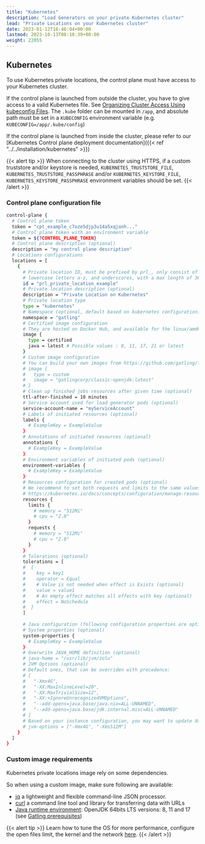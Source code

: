 ```yaml
---
title: "Kubernetes"
description: "Load Generators on your private Kubernetes cluster"
lead: "Private Locations on your Kubernetes cluster"
date: 2023-01-12T16:46:04+00:00
lastmod: 2023-10-13T08:10:39+00:00
weight: 22055
---
```


## Kubernetes
To use Kubernetes private locations, the control plane must have access to your Kubernetes cluster.

If the control plane is launched from outside the cluster, you have to give access to a valid Kubernetes file. See [Organizing Cluster Access Using kubeconfig Files](https://kubernetes.io/docs/concepts/configuration/organize-cluster-access-kubeconfig/).
The `.kube` folder can be mounted in `/app`, and absolute path must be set in a `KUBECONFIG` environment variable (e.g. `KUBECONFIG=/app/.kube/config`)

If the control plane is launched from inside the cluster, please refer to our [Kubernetes Control plane deployment documentation]({{< ref "../../installation/kubernetes" >}})

{{< alert tip >}}
When connecting to the cluster using HTTPS, if a custom truststore and/or keystore is needed, `KUBERNETES_TRUSTSTORE_FILE`,
 `KUBERNETES_TRUSTSTORE_PASSPHRASE` and/or `KUBERNETES_KEYSTORE_FILE`, `KUBERNETES_KEYSTORE_PASSPHRASE` environment variables should be set.
{{< /alert >}}

### Control plane configuration file

```bash
control-plane {
  # Control plane token
  token = "cpt_example_c7oze5djp3u14a5xqjanh..."
  # Control plane token with an environment variable
  token = ${?CONTROL_PLANE_TOKEN}
  # Control plane description (optional)
  description = "my control plane description"
  # Locations configurations
  locations = [
    {
      # Private location ID, must be prefixed by prl_, only consist of numbers 0-9, 
      # lowercase letters a-z, and underscores, with a max length of 30 characters
      id = "prl_private_location_example"
      # Private location description (optional)
      description = "Private Location on Kubernetes"
      # Private location type
      type = "kubernetes"
      # Namespace (optional, default based on kubernetes configuration)
      namespace = "gatling"
      # Certified image configuration
      # They are hosted on Docker Hub, and available for the linux/amd64 and linux/arm64 platforms
      image {
        type = certified
        java = latest # Possible values : 8, 11, 17, 21 or latest
      }
      # Custom image configuration
      # You can build your own images from https://github.com/gatling/frontline-injector-docker-image
      # image {
      #   type = custom
      #   image = "gatlingcorp/classic-openjdk:latest"
      # }
      # Clean up finished jobs resources after given time (optional)
      ttl-after-finished = 10 minutes
      # Service account used for load generator pods (optional)
      service-account-name = "myServiceAccount"
      # Labels of initiated resources (optional)
      labels {
        # ExampleKey = ExampleValue
      }
      # Annotations of initiated resources (optional)
      annotations {
        # ExampleKey = ExampleValue
      }
      # Environment variables of initiated pods (optional)
      environment-variables {
        # ExampleKey = ExampleValue
      }
      # Resources configuration for created pods (optional)
      # We recommend to set both requests and limits to the same values.
      # https://kubernetes.io/docs/concepts/configuration/manage-resources-containers/#resource-requests-and-limits-of-pod-and-container
      resources {
        limits {
          # memory = "512Mi"
          # cpu = "2.0"
        }
        requests {
          # memory = "512Mi"
          # cpu = "2.0"
        }
      }
      # Tolerations (optional)
      tolerations = [
      #  {
      #    key = key1
      #    operator = Equal
      #    # Value is not needed when effect is Exists (optional)
      #    value = value1 
      #    # An empty effect matches all effects with key (optional)
      #    effect = NoSchedule
      #  }
      ]
      
      # Java configuration (following configuration properties are optional)
      # System properties (optional)
      system-properties {
        # ExampleKey = ExampleValue
      }
      # Overwrite JAVA_HOME definition (optional)
      # java-home = "/usr/lib/jvm/zulu"
      # JVM Options (optional)
      # Default ones, that can be overriden with precedence:
      # [
      #   "-Xmx4G", 
      #   "-XX:MaxInlineLevel=20", 
      #   "-XX:MaxTrivialSize=12", 
      #   "-XX:+IgnoreUnrecognizedVMOptions", 
      #   "--add-opens=java.base/java.nio=ALL-UNNAMED", 
      #   "--add-opens=java.base/jdk.internal.misc=ALL-UNNAMED"
      # ]
      # Based on your instance configuration, you may want to update Xmx and Xms values.
      # jvm-options = ["-Xmx4G", "-Xms512M"]
    }
  ]
}
```

### Custom image requirements

Kubernetes private locations image rely on some dependencies.

So when using a custom image, make sure following are available:

- [jq](https://jqlang.github.io/jq/download/) a lightweight and flexible command-line JSON processor.
- [curl](https://curl.se/download.html) a command line tool and library for transferring data with URLs
- [Java runtime environment](https://openjdk.org/install/): OpenJDK 64bits LTS versions: 8, 11 and 17 (see [Gatling prerequisites](https://gatling.io/docs/gatling/tutorials/installation/#java-version))

{{< alert tip >}}
Learn how to tune the OS for more performance, configure the open files limit, the kernel and the network [here](https://gatling.io/docs/gatling/reference/current/core/operations/).
{{< /alert >}}
